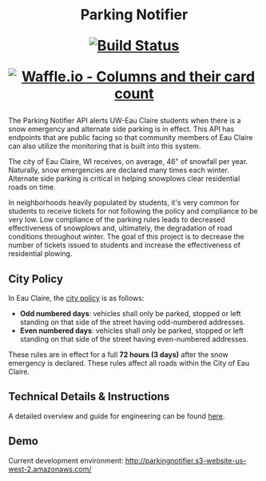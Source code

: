 <h1 align="center">
Parking Notifier

[![Build Status](https://travis-ci.com/clearwater-labs/parkingNotifier.svg?branch=dev)](https://travis-ci.com/clearwater-labs/parkingNotifier)

[![Waffle.io - Columns and their card count](https://badge.waffle.io/clearwater-labs/parkingNotifier.svg?columns=all)](https://waffle.io/clearwater-labs/parkingNotifier)

</h1>

The Parking Notifier API alerts UW-Eau Claire students when there is a snow emergency and alternate side parking is in effect. This API has endpoints that are public facing so that community members of Eau Claire can also utilize the monitoring that is built into this system.

The city of Eau Claire, WI receives, on average, 46" of snowfall per year. Naturally, snow emergencies are declared many times each winter. Alternate side parking is critical in helping snowplows clear residential roads on time.

In neighborhoods heavily populated by students, it's very common for students to receive tickets for not following the policy and compliance to be very low. Low compliance of the parking rules leads to decreased effectiveness of snowplows and, ultimately, the degradation of road conditions throughout winter. The goal of this project is to decrease the number of tickets issued to students and increase the effectiveness of residential plowing.

## City Policy

In Eau Claire, the [city policy](http://www.ci.eau-claire.wi.us/departments/public-works/alternate-side-parking) is as follows:

- **Odd numbered days**: vehicles shall only be parked, stopped or left standing on that side of the street having odd-numbered addresses.
- **Even numbered days**: vehicles shall only be parked, stopped or left standing on that side of the street having even-numbered addresses.

These rules are in effect for a full **72 hours (3 days)** after the snow emergency is declared. These rules affect all roads within the City of Eau Claire.

## Technical Details & Instructions

A detailed overview and guide for engineering can be found [here](docs/technical-details.md).

## Demo

Current development environment: http://parkingnotifier.s3-website-us-west-2.amazonaws.com/
